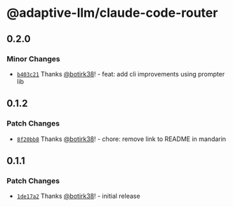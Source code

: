 # @adaptive-llm/claude-code-router

## 0.2.0

### Minor Changes

- [`b403c21`](https://github.com/Egham-7/claude-code-adaptive/commit/b403c21309c9339f5161df9d765e8ee27d18ac81) Thanks [@botirk38](https://github.com/botirk38)! - feat: add cli improvements using prompter lib

## 0.1.2

### Patch Changes

- [`8f20bb8`](https://github.com/Egham-7/claude-code-adaptive/commit/8f20bb8b5aabb172eef74f459196ad5efaadbaa1) Thanks [@botirk38](https://github.com/botirk38)! - chore: remove link to README in mandarin

## 0.1.1

### Patch Changes

- [`1de17a2`](https://github.com/Egham-7/claude-code-adaptive/commit/1de17a2f7d9a74d086a2d150d2d6202c31ca2a80) Thanks [@botirk38](https://github.com/botirk38)! - initial release
